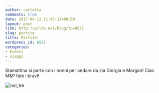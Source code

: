 ```yaml
---
author: carlotta
comments: true
date: 2017-06-12 11:45:13+00:00
layout: post
link: http://pilde.net/blog/?p=6531
slug: partite
title: Partite!
wordpress_id: 6531
categories:
- Eventi
- viaggi
---
```


Stamattina si parte con i nonni per andare da zia Giorgia e Morgan! Ciao M&P fate i bravi!

![noi_tre](http://pilde.net/blog/wp-content/uploads/2017/06/noi_tre.png)



